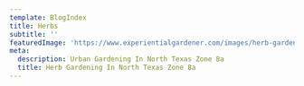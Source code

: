 ```yaml
---
template: BlogIndex
title: Herbs
subtitle: ''
featuredImage: 'https://www.experientialgardener.com/images/herb-gardening.jpg'
meta:
  description: Urban Gardening In North Texas Zone 8a 
  title: Herb Gardening In North Texas Zone 8a
---
```

